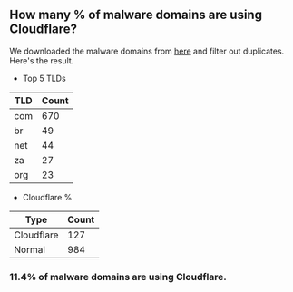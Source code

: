 ## How many % of malware domains are using Cloudflare?


We downloaded the malware domains from [here](https://urlhaus.abuse.ch) and filter out duplicates.
Here's the result.


[//]: # (start replacement)


- Top 5 TLDs

| TLD | Count |
| --- | --- |
| com | 670 |
| br | 49 |
| net | 44 |
| za | 27 |
| org | 23 |


- Cloudflare %

| Type | Count |
| --- | --- |
| Cloudflare | 127 |
| Normal | 984 |


### 11.4% of malware domains are using Cloudflare.